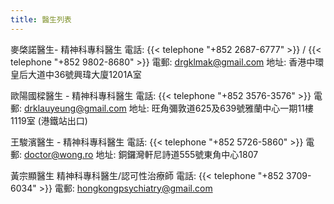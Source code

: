 ```yaml
---
title: 醫生列表
---
```


麥棨諾醫生- 精神科專科醫生
電話: {{< telephone "+852 2687-6777" >}} / {{< telephone "+852 9802-8680" >}}
電郵: <drgklmak@gmail.com>
地址: 香港中環皇后大道中36號興瑋大廈1201A室 

歐陽國樑醫生 - 精神科專科醫生
電話: {{< telephone "+852 3576-3576" >}}
電郵: <drklauyeung@gmail.com>
地址: 旺角彌敦道625及639號雅蘭中心一期11樓1119室 (港鐵站出口)

王駿濱醫生 - 精神科專科醫生
電話: {{< telephone "+852 5726-5860" >}}
電郵: <doctor@wong.ro>
地址: 銅鑼灣軒尼詩道555號東角中心1807

黃宗顯醫生
精神科專科醫生/認可性治療師
電話: {{< telephone "+852 3709-6034" >}}
電郵: <hongkongpsychiatry@gmail.com>